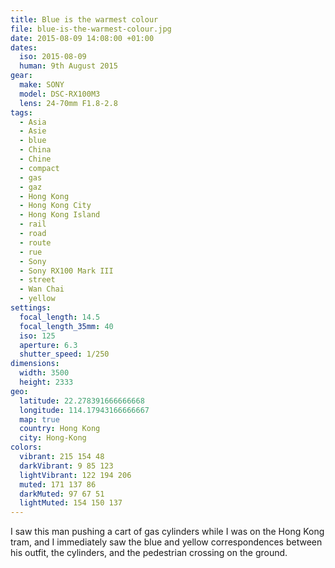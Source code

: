 ```yaml
---
title: Blue is the warmest colour
file: blue-is-the-warmest-colour.jpg
date: 2015-08-09 14:08:00 +01:00
dates:
  iso: 2015-08-09
  human: 9th August 2015
gear:
  make: SONY
  model: DSC-RX100M3
  lens: 24-70mm F1.8-2.8
tags:
  - Asia
  - Asie
  - blue
  - China
  - Chine
  - compact
  - gas
  - gaz
  - Hong Kong
  - Hong Kong City
  - Hong Kong Island
  - rail
  - road
  - route
  - rue
  - Sony
  - Sony RX100 Mark III
  - street
  - Wan Chai
  - yellow
settings:
  focal_length: 14.5
  focal_length_35mm: 40
  iso: 125
  aperture: 6.3
  shutter_speed: 1/250
dimensions:
  width: 3500
  height: 2333
geo:
  latitude: 22.278391666666668
  longitude: 114.17943166666667
  map: true
  country: Hong Kong
  city: Hong-Kong
colors:
  vibrant: 215 154 48
  darkVibrant: 9 85 123
  lightVibrant: 122 194 206
  muted: 171 137 86
  darkMuted: 97 67 51
  lightMuted: 154 150 137
---
```


I saw this man pushing a cart of gas cylinders while I was on the Hong Kong tram, and I immediately saw the blue and yellow correspondences between his outfit, the cylinders, and the pedestrian crossing on the ground.
